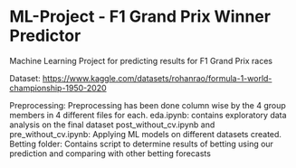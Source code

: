 # ML-Project - F1 Grand Prix Winner Predictor
Machine Learning Project for predicting results for F1 Grand Prix races

Dataset: https://www.kaggle.com/datasets/rohanrao/formula-1-world-championship-1950-2020

Preprocessing: Preprocessing has been done column wise by the 4 group members in 4 different files for each.
eda.ipynb: contains exploratory data analysis on the final dataset
post_without_cv.ipynb and pre_without_cv.ipynb: Applying ML models on different datasets created.
Betting folder: Contains script to determine results of betting using our prediction and comparing with other betting forecasts
